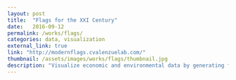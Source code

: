 ```yaml
---
layout: post
title:  "Flags for the XXI Century"
date:   2016-09-12
permalink: /works/flags/
categories: data, visualization
external_link: true
link: "http://modernflags.cvalenzuelab.com/"
thumbnail: /assets/images/works/flags/thumbnail.jpg
description: "Visualize economic and environmental data by generating flag patterns."
---
```

